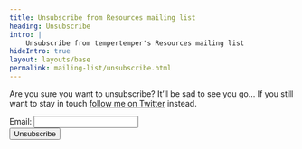 ```yaml
---
title: Unsubscribe from Resources mailing list
heading: Unsubscribe
intro: |
    Unsubscribe from tempertemper's Resources mailing list
hideIntro: true
layout: layouts/base
permalink: mailing-list/unsubscribe.html
---
```


Are you sure you want to unsubscribe? It’ll be sad to see you go… If you still want to stay in touch [follow me on Twitter](https://twitter.com/tempertemper) instead.

<form id="unsubscribe" class="unsubscribe" method="post" app="perch_forms" action="https://tempertemper.createsend.com/t/t/u/yduddd/">
    <div>
        <label for="email">Email:</label>
        <input type="email" id="email" required="true" name="cm-yduddd-yduddd" />
    </div>
    <input type="submit" value="Unsubscribe" />
</form>
